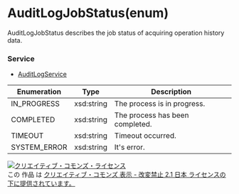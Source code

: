 # AuditLogJobStatus(enum)
AuditLogJobStatus describes the job status of acquiring operation history data.<br>

### Service
+ [AuditLogService](../services/AuditLogService.md)

| Enumeration | Type | Description | 
|---|---|---|
| IN_PROGRESS | xsd:string | The process is in progress. |
| COMPLETED | xsd:string | The process has been completed. |
| TIMEOUT | xsd:string | Timeout occurred. |
| SYSTEM_ERROR | xsd:string | It's error. |

<a rel="license" href="http://creativecommons.org/licenses/by-nd/2.1/jp/"><img alt="クリエイティブ・コモンズ・ライセンス" style="border-width:0" src="https://i.creativecommons.org/l/by-nd/2.1/jp/88x31.png" /></a><br />この 作品 は <a rel="license" href="http://creativecommons.org/licenses/by-nd/2.1/jp/">クリエイティブ・コモンズ 表示 - 改変禁止 2.1 日本 ライセンスの下に提供されています。</a>
